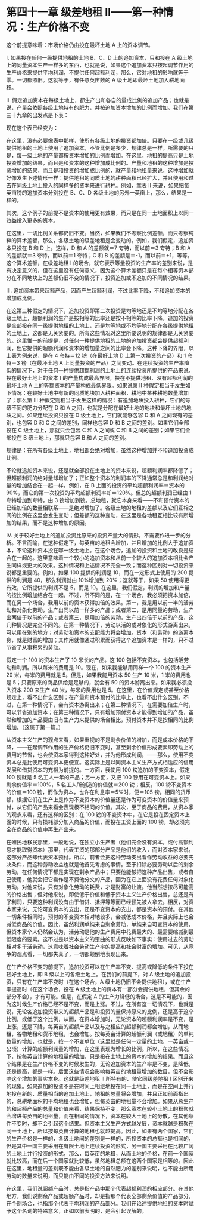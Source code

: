 # 第四十一章 级差地租 II——第一种情况：生产价格不变

这个前提意味着：市场价格仍由投在最坏土地 A 上的资本调节。

I. 如果投在任何一级提供地租的土地 B、C、D 上的追加资本，只和投在 A 级土地上的同量资本生产一样多的东西，也就是说，如果这个追加资本只按起调节作用的生产价格来提供平均利润，不提供任何超额利润，那么，它对地租的影响就等于零。一切都照旧。这就等于，有任意英亩数的 A 级土地即最坏土地加入耕地面积。

II. 假定追加资本在每级土地上，都生产出和各自的量成比例的追加产品；也就是说，产量会依照各级土地特有的肥力，并按追加资本增加的比例而增加。我们在第三十九章的出发点是下表：

<!-- table -->

现在这个表已经变为：

<!-- table -->

在这里，没有必要像表中那样，使所有各级土地的投资都加倍。只要在一级或几级提供地租的土地上使用了追加资本，不管比例是多少，规律总是一样。所需要的只是，每一级土地的产量都按资本增加的比例而增加。在这里，地租的提高只是土地投资增加的结果，而且是和资本的这种增加成比例的。产量和地租的这种增加是投资增加的结果，而且是和投资的增加成比例的，就产量和地租量来说，这种增加就好像发生下述情形一样：提供地租的同质土地的耕种面积已经扩大，并且使用和过去在同级土地上投入的同样多的资本来进行耕种。例如，拿表 II 来说，如果把每英亩镑的追加资本分别投在 B、C、D 各级土地的另外一英亩上，那么，结果是一样的。

其次，这个例子的前提不是资本的使用更有效果，而只是在同一土地面积上以同一效益投入更多的资本。

在这里，一切比例关系都仍旧不变。当然，如果我们不考察比例差额，而只考察纯粹的算术差额，那么，各级土地的级差地租是会变动的。例如，我们假定，追加资本只投在 B 和 D 上。这样，D 和 A 的差额就＝7 夸特，而以前＝3 夸特；B 和 A 的差额就＝3 夸特，而以前＝1 夸特；C 和 B 的差额是＝-1，而以前＝+1，等等。这个算术差额，在级差地租 I 的场合，就它表示等量投资的生产率的差别来说，是有决定意义的，但在这里没有任何意义，因为这个算术差额只是在每个相等资本部分在不同地块上的差额仍旧不变的情况下，投资追加或不追加的不同情况的结果。

III. 追加资本带来超额产品，因而产生超额利润，不过比率下降，不和追加资本的增加成比例。

<!-- table -->

在这第三种假定的情况下，追加投资即第二次投资是均等地还是不均等地分配在各级土地上，超额利润的生产是按相等的比率还是按不相等的比率下降，追加的投资是全部投在同一级提供地租的土地上，还是均等地或不均等地分配在各级提供地租的土地上，这都是无关紧要的。所有这些情况对这里所要说明的规律都是无关紧要的。这里惟一的前提是，对任何一种提供地租的土地的追加投资都会提供超额利润，但它提供的超额利润和资本的增加量之间的比率会下降。这种下降的界限，以上表为例来说，是在 4 夸特＝12 镑（在最好土地 D 上第一次投资的产品）和 1 夸特＝3 镑（在最坏土地 A 上同量投资的产品）之间变动。在连续投资的生产率降低的情况下，对于任何一种提供超额利润的土地上的连续投资所提供的产品来说，投在最好土地上的资本 I 的产量构成最高界限，投在不提供地租、没有超额利润的最坏土地 A 上的等额资本的产量构成最低界限。如果说第 II 种假定相当于发生如下情况：在较好土地中有新的同质地块加入耕种面积，耕地中某种耕地数量增加了；那么第 III 种假定则相当于发生这样的情况：有追加地块投入耕种，它们的等级不同的肥力分配在 D 和 A 之间，也就是分配在最好土地的地块和最坏土地的地块之间。如果连续投资只投在 D 级土地上，它们就能够包容 D 和 A 之间现有的差别，也包容 D 和 C 之间的差别，同样也包容 D 和 B 之间的差别。如果它们全部投在 C 级土地上，那就只会包容 C 和 A 之间或 C 和 B 之间的差别；如果它们全部投在 B 级土地上，那就只包容 B 和 A 之间的差别。

规律是：在所有各级土地上，地租都会绝对增加，虽然这种增加并不和追加投资成比例。

不论就追加资本来说，还是就全部投在土地上的资本来说，超额利润率都降低了；但超额利润的绝对量却增加了；正如整个资本的利润率的下降通常总是和利润绝对量的增加结合在一起一样。例如，在 B 上面的投资的平均超额利润率＝资本的 90%，而它的第一次投资的平均超额利润率却＝120%。但总的超额利润已经由 1 夸特增加到夸特，由 3 镑增加到镑。总地租，就它本身来看——不和预付资本的已经加倍的数量相联系——是绝对增加了。各级土地的地租的差额以及它们互相之间的比例在这里会发生变动；但差额的这种变动，在这里是各地租互相比较有所增加的结果，而不是这种增加的原因。

IV. 关于较好土地上的追加投资比原来的投资产量大的情形，不需要作进一步的分析。不言而喻，在这种假定下，每英亩的地租会增加，并且增加的比例大于追加资本，不论这种资本投在哪一级土地上。在这个场合，追加的投资和土地的改良是结合在一起的。这里意味着一个较小的追加资本和从前一个较大的追加资本相比会产生同样或更大的效果。这种情况和上述情况不完全一致；而这种区别对一切投资来说都是重要的。例如，如果 100 提供的利润是 10，而在一定形式上使用的 200 提供的利润是 40，那么利润就由 10%增加到 20%；这就等于，如果 50 使用得更有效，它所提供的利润不是 5，而是 10。在这里，我们假定，利润的增加和产量的按比例增加结合在一起。不过，所不同的是，在一个场合，我必须把资本加倍，而在另一个场合，我用以前的资本获得加倍的效果。第一，我是用以前一半的活劳动和对象化劳动，生产出同以前一样多的产品；或者第二，是用同量的劳动，生产出两倍于以前的产品；或者第三，是用加倍的劳动，生产出四倍于以前的产品，这几种情况是完全不同的。在第一种情况下，劳动以活的或对象化的形式游离出来，可以用在别的地方；对劳动和资本的支配能力将会增加。资本（和劳动）的游离本身，就是财富的增加；其作用就像通过积累而获得这个追加资本是一样的，只不过节省了从事积累的劳动。

假定一个 100 的资本生产了 10 米长的产品。这 100 包括不变资本，也包括活劳动和利润。所以每米的费用是 10。现在，如果我能够用同样一个 100 的资本生产 20 米，每米的费用就是 5。但是，如果我能用资本 50 生产 10 米，1 米的费用也是 5；只要原来的商品供给是足够的，就会有 50 的资本游离出来。如果我必须投入资本 200 来生产 40 米，每米的费用也是 5。在这里，在价值规定或甚至价格规定上，看不出什么区别；在产量和资本预付的比率上，也看不出什么区别。不过，在第一种情况下，会有资本游离出来；在第二种情况下，在需要加倍生产时，可以节省追加资本；在第三种情况下，只有增加预付资本才能得到增加的产品，虽然和增加的产品要由旧有生产力来提供的场合相比，预付资本并不是按相同的比例增加。（这属于第一篇。）

从资本主义生产的观点来看，如果重视的不是剩余价值的增加，而是成本价格的下降，——在起调节作用的生产价格仍旧不变时，甚至剩余价值形成要素即劳动上的费用的节省，也会使资本家得到这种好处，并为他形成利润，——那么，使用不变资本总是比使用可变资本更便宜。这实际上是以同资本主义生产方式相适应的信用发展和借贷资本的充裕为前提的。一方面，我使用 100 镑追加的不变资本，假定 100 镑就是 5 名工人一年的产品；另一方面，又把 100 镑用在可变资本上。如果剩余价值率＝100%，5 名工人所创造的价值就＝200 镑；相反，100 镑不变资本的价值＝100 镑，而作为资本，也许在利息率＝5%时，便＝105 镑。相同的货币额，根据它们在生产上是作为不变资本的价值量还是作为可变资本的价值量来预付，从它们的产品来看会表现极不相同的价值。其次，至于商品的费用，从资本家的观点来看，还有这样的区别：在 100 镑的不变资本中，在它是投在固定资本上面的时候，只有损耗部分加入商品的价值，而投在工资上面的 100 镑，却必须完全在商品的价值中再生产出来。

在殖民地移民那里，一般地说，在独立小生产者（他们完全没有资本，或付高额利息才能取得资本）那里，代表工资的那部分产品是他们的收入，而对资本家来说，这部分产品却代表资本预付。所以，前者会把这种劳动支出看作劳动收益的必要先决条件，而这种劳动收益也就是他首先考虑的事情。至于扣除必要劳动以后的剩余劳动，在任何情况下都是实现在剩余产品中；只要他能够把这种产品出售，或者自己使用，他就会把它看作是不费他分文的产品，因为在它上面没有花费任何对象化劳动。对他来说，只有对象化劳动的耗费，才是财富的让渡。他当然想按尽可能高的价格出售；但对他来说，即使低于价值和低于资本主义生产价格出售，总还是有了利润，只要这种利润没有由于借贷、抵押等等而已经预先被人拿去。相反，对资本家来说，无论可变资本的支出，还是不变资本的支出，都是资本的预付。在其他一切条件相同时，预付的不变资本相对地较多，会减低成本价格，并且实际上也会减低商品的价值。因此，虽然利润单纯来自剩余劳动，单纯来自可变资本的使用，但资本家个人仍然会认为，活劳动是他的生产费用中花费最大的、最需要缩减到最低限度的要素。这不过是以资本主义的歪曲的形式反映如下事实：使用过去的劳动相对多于活劳动，这意味着社会劳动生产率的提高和社会财富的增加。可见，从竞争的观点看，一切都失真了，一切都颠倒地表现出来。

在生产价格不变的前提下，追加投资可以在生产率不变、提高或降低的条件下投在较好土地上，即 B 级以上的各级土地上。在我们的前提下，对 A 级土地的追加投资，只有在生产率不变时（在这个场合，A 级土地仍旧不会提供地租），或在生产率提高时（在这个场合，投在 A 级土地上的资本有一部分会提供地租，但其余的部分不会），才有可能。但是，在假定 A 的生产力降低的场合，这是不可能的，因为这时候生产价格已经不是不变，而是上涨。不过，在所有这一切情况下，也就是说，无论各追加投资带来的超额产品是和投资的量保持原来的比例，还是高于这个比例，或低于这个比例，从而，在资本增加时，无论资本的超额利润率是不变，是上涨，还是下降，每英亩的超额产品以及与之相应的超额利润都会增加，从而地租，谷物地租和货币地租，也会增加。按每英亩计算的超额利润（或地租）的单纯数量的增加，也就是，按一个不变单位（这里就是任何一定量的土地，一英亩或一公顷）计算的超额利润量的增加，在这里表现为增长的比例。所以，在这些情况下，按每英亩计算的地租量的增加，只是投在土地上的资本的增加的结果。而且这个结果是在生产价格不变的时候发生的，无论追加资本的生产率是不变，是降低，还是提高，都是一样。后面这些情况会影响每英亩的地租量增加的数目，但不会影响这个增加的事实本身。这就是级差地租 II 所特有的、使它同级差地租 I 区别开来的现象。如果追加的投资不是在时间上相继地投在同一土地上，而是在空间上并行地投在新的、质量相当的追加土地上，地租的总量将会增加，并且正如前面指出的，总耕地面积的平均地租也会增加，但每英亩的地租量不会增加。如果从总生产的和超额产品的总量和价值来看，结果保持不变，那么资本在较小土地上的积聚就会增进每英亩的地租量，而在相同的情况下，资本在较大土地上的分散，在其他条件不变时，却不会引起这个结果。但资本主义生产方式越发展，资本就越是积聚在同一土地上，所以按每英亩计算的地租也就越提高。因此，如果有两个国家，它们的生产价格是一样的，各级土地间的差别是一样的，所投资本的总额也是相同的，但是其中一国主要采用在有限土地上连续投资的形式，另一国主要采用在比较广阔的土地上并行投资的形式，那么，每英亩的地租，从而土地的价格，在前一个国家就比较高，而在后一个国家就比较低，虽然地租总额在这两个国家是相等的。因此在这里，地租量的差别既不能由各级土地的自然肥力的差别来说明，也不能由所用劳动的数量来说明，而只能由不同的投资方法来说明。

在这里，我们说超额产品时，总是指产品中那个代表超额利润的相应部分。在其他地方，我们说剩余产品或超额产品时，却是指那个代表全部剩余价值的产品部分，在个别场合，也指那个代表平均利润的产品部分。我们在论述提供地租的资本时赋予这个名词的特殊意义，正如以前表明的，是会引起误解的。
